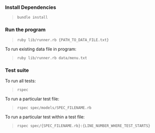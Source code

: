 ### Install Dependencies
> `bundle install`

### Run the program
> `ruby lib/runner.rb {PATH_TO_DATA_FILE.txt}`

To run existing data file in program:
> `ruby lib/runner.rb data/menu.txt`

### Test suite

To run all tests:
> `rspec`

To run a particular test file:
> `rspec spec/models/SPEC_FILENAME.rb`

To run a particular test within a test file:
> `rspec spec/{SPEC_FILENAME.rb}:{LINE_NUMBER_WHERE_TEST_STARTS}`

